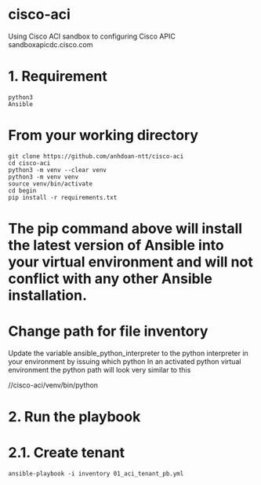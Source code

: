 # cisco-aci
Using Cisco ACI sandbox to configuring Cisco APIC
sandboxapicdc.cisco.com
# 1. Requirement
    python3
    Ansible

# From your working directory
    git clone https://github.com/anhdoan-ntt/cisco-aci
    cd cisco-aci
    python3 -m venv --clear venv
    python3 -m venv venv
    source venv/bin/activate
    cd begin
    pip install -r requirements.txt
# The pip command above will install the latest version of Ansible into your virtual environment and will not conflict with any other Ansible installation.
# Change path for file inventory
Update the variable ansible_python_interpreter to the python interpreter in your environment by issuing 
    which python
In an activated python virtual environment the python path will look very similar to this

/<folder-where-you-cloned-code-samples>/cisco-aci/venv/bin/python
  
 # 2. Run the playbook
 # 2.1. Create tenant
    ansible-playbook -i inventory 01_aci_tenant_pb.yml

